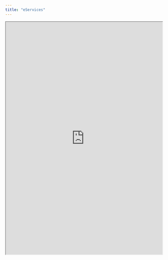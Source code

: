 ```yaml
---
title: "eServices"
---
```



<iframe height="750" width="100%" src="https://ewelton.github.io/ktest/wiki.html#eServices"></iframe>
